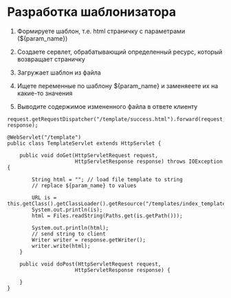 # Разработка шаблонизатора

1. Формируете шаблон, т.е. html страничку с параметрами (${param_name})

2. Создаете сервлет, обрабатывающий определенный ресурс, который возвращает страничку

3. Загружает шаблон из файла

4. Ищете переменные по шаблону ${param_name} и заменяеете их на какие-то значения

5. Выводите содержимое измененного файла в ответе клиенту

```
request.getRequestDispatcher("/template/success.html").forward(request, response);
```

```
@WebServlet("/template")
public class TemplateServlet extends HttpServlet {

    public void doGet(HttpServletRequest request,
                      HttpServletResponse response) throws IOException {

        String html = ""; // load file template to string
        // replace ${param_name} to values

        URL is = this.getClass().getClassLoader().getResource("/templates/index_template.html");
        System.out.println(is);
        html = Files.readString(Paths.get(is.getPath()));

        System.out.println(html);
        // send string to client
        Writer writer = response.getWriter();
        writer.write(html);
    }

    public void doPost(HttpServletRequest request,
                      HttpServletResponse response) {

    }
}

```
